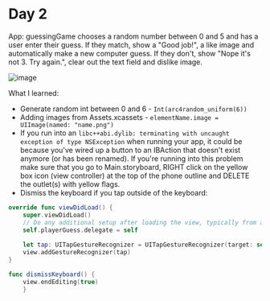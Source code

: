 # Day 2

App: guessingGame chooses a random number between 0 and 5 and has a user enter their guess. If they match, show a "Good job!", a like image and automatically make a new computer guess. If they don't, show "Nope it's not 3. Try again.", clear out the text field and dislike image.

![image](https://github.com/anitay20/ios-tutorials/guessingGame/guessingGame.gif "guessingGame")



What I learned:
* Generate random int between 0 and 6 - ```Int(arc4random_uniform(6))```
* Adding images from Assets.xcassets - ```elementName.image = UIImage(named: "name.png")```
* If you run into an ```libc++abi.dylib: terminating with uncaught exception of type NSException``` when running your app, it could be because you've wired up a button to an IBAction that doesn't exist anymore (or has been renamed). If you're running into this problem make sure that you go to Main.storyboard, RIGHT click on the yellow box icon (view controller) at the top of the phone outline and DELETE the outlet(s) with yellow flags.
* Dismiss the keyboard if you tap outside of the keyboard:
```swift
override func viewDidLoad() {
    super.viewDidLoad()
    // Do any additional setup after loading the view, typically from a nib.
    self.playerGuess.delegate = self
    
    let tap: UITapGestureRecognizer = UITapGestureRecognizer(target: self, action: "dismissKeyboard")
    view.addGestureRecognizer(tap)
}

func dismissKeyboard() {
    view.endEditing(true)
    }
```